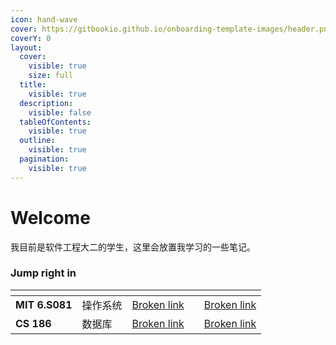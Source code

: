 ```yaml
---
icon: hand-wave
cover: https://gitbookio.github.io/onboarding-template-images/header.png
coverY: 0
layout:
  cover:
    visible: true
    size: full
  title:
    visible: true
  description:
    visible: false
  tableOfContents:
    visible: true
  outline:
    visible: true
  pagination:
    visible: true
---
```


# Welcome

我目前是软件工程大二的学生，这里会放置我学习的一些笔记。



### Jump right in

<table data-view="cards"><thead><tr><th></th><th></th><th data-type="content-ref"></th><th data-hidden></th><th data-hidden data-card-target data-type="content-ref"></th></tr></thead><tbody><tr><td><strong>MIT 6.S081</strong></td><td>操作系统</td><td><a href="broken-reference">Broken link</a></td><td></td><td><a href="broken-reference">Broken link</a></td></tr><tr><td><strong>CS 186</strong></td><td>数据库</td><td><a href="broken-reference">Broken link</a></td><td></td><td><a href="broken-reference">Broken link</a></td></tr></tbody></table>
